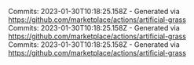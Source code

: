 Commits: 2023-01-30T10:18:25.158Z - Generated via https://github.com/marketplace/actions/artificial-grass
<br>
Commits: 2023-01-30T10:18:25.158Z - Generated via https://github.com/marketplace/actions/artificial-grass
<br>
Commits: 2023-01-30T10:18:25.158Z - Generated via https://github.com/marketplace/actions/artificial-grass
<br>
